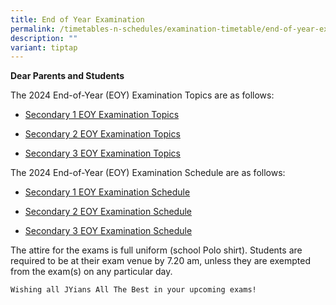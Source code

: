 ```yaml
---
title: End of Year Examination
permalink: /timetables-n-schedules/examination-timetable/end-of-year-examination/
description: ""
variant: tiptap
---
```

<p><strong>Dear Parents and Students</strong>
</p>
<p>The 2024 End-of-Year (EOY) Examination Topics are as follows:</p>
<p></p>
<ul>
<li>
<p><a href="https://drive.google.com/drive/folders/1j9SCnLnGFqSiTzPECyT7Yi5H_H-Tis7x?usp=sharing" rel="noopener noreferrer nofollow" target="_blank">Secondary 1 EOY Examination Topics</a>
</p>
</li>
<li>
<p><a href="https://drive.google.com/file/d/1kLpkA8hE5f81S437KTVD6uFW7L7REmxu/view?usp=sharing" rel="noopener noreferrer nofollow" target="_blank">Secondary 2 EOY Examination Topics</a>
</p>
</li>
<li>
<p><a href="https://drive.google.com/file/d/19bItcJd8RSbkG0YMWF2kHUGLvsTDsLSB/view?usp=sharing" rel="noopener noreferrer nofollow" target="_blank">Secondary 3 EOY Examination Topics</a>
</p>
</li>
</ul>
<p>The 2024 End-of-Year (EOY) Examination Schedule are as follows:</p>
<p></p>
<ul>
<li>
<p><a href="https://drive.google.com/file/d/1zp3hNGAVB9K1PibxeIjPRy6iqXf1dZIM/view?usp=sharing" rel="noopener noreferrer nofollow" target="_blank">Secondary 1 EOY Examination Schedule</a>
</p>
</li>
<li>
<p><a href="https://drive.google.com/file/d/1kf9TrfoQ44kg_Mm4MOg8hBL5zuoGdF_t/view?usp=sharing" rel="noopener noreferrer nofollow" target="_blank">Secondary 2 EOY Examination Schedule</a>
</p>
</li>
<li>
<p><a href="https://drive.google.com/file/d/1f8bNFvOvMb73oHh9cFepdh3k2g-B95pI/view?usp=sharing" rel="noopener noreferrer nofollow" target="_blank">Secondary 3 EOY Examination Schedule</a>
</p>
</li>
</ul>
<p>The attire for the exams is full uniform (school Polo shirt). Students
are required to be at their exam venue by 7.20 am, unless they are exempted
from the exam(s) on any particular day.</p><pre><code>Wishing all JYians All The Best in your upcoming exams!</code></pre>
<p></p>